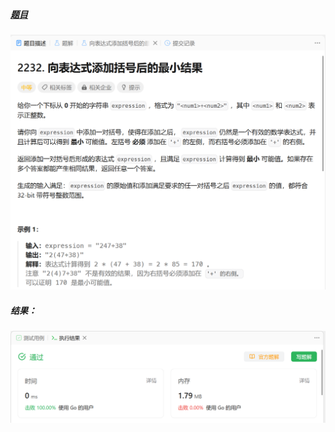 ##### [题目](https://leetcode.cn/problems/minimize-result-by-adding-parentheses-to-expression/)
![pic](img.png)
##### 结果：
![pic](result.png)